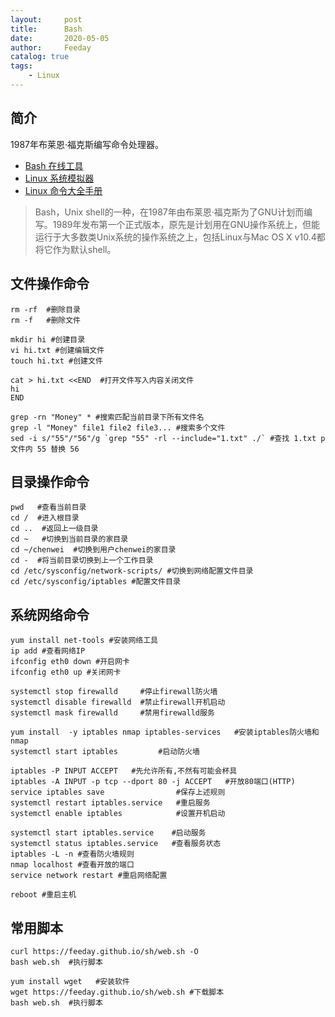 ```yaml
---
layout:     post
title:      Bash
date:       2020-05-05
author:     Feeday
catalog: true
tags:
    - Linux
---
```


## 简介
1987年布莱恩·福克斯编写命令处理器。 
- [Bash 在线工具](https://c.runoob.com/compile/18)
- [Linux 系统模拟器](https://bellard.org/jslinux/)
- [Linux 命令大全手册](http://man.linuxde.net/)
> Bash，Unix shell的一种，在1987年由布莱恩·福克斯为了GNU计划而编写。1989年发布第一个正式版本，原先是计划用在GNU操作系统上，但能运行于大多数类Unix系统的操作系统之上，包括Linux与Mac OS X v10.4都将它作为默认shell。

## 文件操作命令

```
rm -rf  #删除目录
rm -f   #删除文件

mkdir hi #创建目录
vi hi.txt #创建编辑文件
touch hi.txt #创建文件

cat > hi.txt <<END  #打开文件写入内容关闭文件
hi
END

grep -rn "Money" * #搜索匹配当前目录下所有文件名
grep -l "Money" file1 file2 file3... #搜索多个文件
sed -i s/"55"/"56"/g `grep "55" -rl --include="1.txt" ./` #查找 1.txt p 文件内 55 替换 56
```

## 目录操作命令

```
pwd   #查看当前目录
cd /  #进入根目录
cd ..  #返回上一级目录 
cd ~   #切换到当前目录的家目录 
cd ~/chenwei  #切换到用户chenwei的家目录
cd -  #将当前目录切换到上一个工作目录
cd /etc/sysconfig/network-scripts/ #切换到网络配置文件目录
cd /etc/sysconfig/iptables #配置文件目录 
```

## 系统网络命令

```
yum install net-tools #安装网络工具
ip add #查看网络IP
ifconfig eth0 down #开启网卡
ifconfig eth0 up #关闭网卡

systemctl stop firewalld     #停止firewall防火墙
systemctl disable firewalld  #禁止firewall开机启动
systemctl mask firewalld     #禁用firewalld服务

yum install  -y iptables nmap iptables-services   #安装iptables防火墙和 nmap
systemctl start iptables         #启动防火墙

iptables -P INPUT ACCEPT   #先允许所有,不然有可能会杯具
iptables -A INPUT -p tcp --dport 80 -j ACCEPT   #开放80端口(HTTP)
service iptables save                #保存上述规则
systemctl restart iptables.service   #重启服务
systemctl enable iptables            #设置开机启动

systemctl start iptables.service    #启动服务
systemctl status iptables.service   #查看服务状态
iptables -L -n #查看防火墙规则
nmap localhost #查看开放的端口
service network restart #重启网络配置

reboot #重启主机
```

## 常用脚本

```
curl https://feeday.github.io/sh/web.sh -O
bash web.sh  #执行脚本

yum install wget   #安装软件
wget https://feeday.github.io/sh/web.sh #下载脚本
bash web.sh  #执行脚本
```
